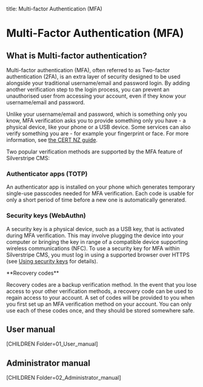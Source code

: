 title: Multi-factor Authentication (MFA)

# Multi-Factor Authentication (MFA)

## What is Multi-factor authentication?

Multi-factor authentication (MFA), often referred to as Two-factor
authentication (2FA), is an extra layer of security designed to be used
alongside your traditional username/email and password login. By adding another
verification step to the login process, you can prevent an unauthorised user
from accessing your account, even if they know your username/email and password.

Unlike your username/email and password, which is something only you know, MFA
verification asks you to provide something only you have - a physical device,
like your phone or a USB device. Some services can also verify something you
are - for example your fingerprint or face. For more information, see
[the CERT NZ guide](https://www.cert.govt.nz/individuals/guides/getting-started-with-cyber-security/two-factor-authentication/).

Two popular verification methods are supported by the MFA feature of Silverstripe CMS:

### Authenticator apps (TOTP)

An authenticator app is installed on your phone which generates temporary
single-use passcodes needed for MFA verification. Each code is usable for only a
short period of time before a new one is automatically generated.

### Security keys (WebAuthn)

A security key is a physical device, such as a USB key, that is activated during
MFA verification. This may involve plugging the device into your computer or
bringing the key in range of a compatible device supporting wireless
communications (NFC). To use a security key for MFA within Silverstripe CMS, you must log
in using a supported browser over HTTPS
(see [Using security keys](user_manual/using_security_keys) for details).

<div class="hint" markdown="1">
**Recovery codes**

Recovery codes are a backup verification method. In the event that you lose
access to your other verification methods, a recovery code can be used to
regain access to your account. A set of codes will be provided to you when you
first set up an MFA verification method on your account. You can only use each
of these codes once, and they should be stored somewhere safe.
</div>

## User manual

[CHILDREN Folder=01_User_manual]

## Administrator manual

[CHILDREN Folder=02_Administrator_manual]
